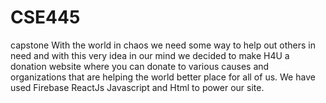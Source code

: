# CSE445
capstone
With the world in chaos we need some way to help out others in need and with this very idea in our mind we decided to make
H4U a donation website where you can donate to various causes and organizations that are helping the world better place for all of us.
We have used Firebase ReactJs Javascript and Html to power our site.
